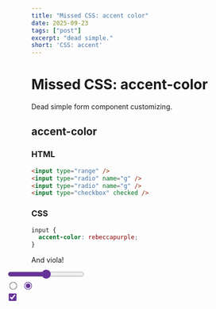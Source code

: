 ```yaml
---
title: "Missed CSS: accent color"
date: 2025-09-23
tags: ["post"]
excerpt: "dead simple."
short: 'CSS: accent'
---
```


<hgroup>
	<h1>Missed CSS: accent-color</h1>
	<p>Dead simple form component customizing.</p>
</hgroup>

## accent-color

### HTML

```html
<input type="range" />
<input type="radio" name="g" />
<input type="radio" name="g" />
<input type="checkbox" checked />
```

### CSS

```css
input {
  accent-color: rebeccapurple;
}
```

<style>
	input {
		accent-color: rebeccapurple;
	}
</style>

And viola!

<div class="not-prose flex items-center justify-center gap-6" style="transform: scale(1.2);">
  <div><input type="range" /></div>
	<div><input type="radio" name="g" /> <input type="radio" name="g" checked /></div>
	<div><input type="checkbox" checked /></div>
</div>

